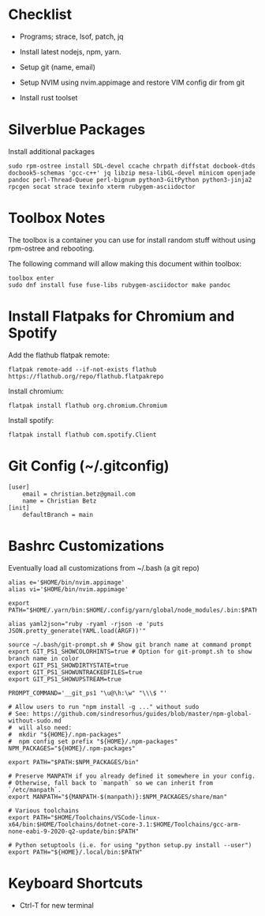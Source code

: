 Checklist
=========

-   Programs; strace, lsof, patch, jq

-   Install latest nodejs, npm, yarn.

-   Setup git (name, email)

-   Setup NVIM using nvim.appimage and restore VIM config dir from git

-   Install rust toolset

Silverblue Packages
===================

Install additional packages

    sudo rpm-ostree install SDL-devel ccache chrpath diffstat docbook-dtds docbook5-schemas 'gcc-c++' jq libzip mesa-libGL-devel minicom openjade pandoc perl-Thread-Queue perl-bignum python3-GitPython python3-jinja2 rpcgen socat strace texinfo xterm rubygem-asciidoctor

Toolbox Notes
=============

The toolbox is a container you can use for install random stuff without
using rpm-ostree and rebooting.

The following command will allow making this document within toolbox:

    toolbox enter
    sudo dnf install fuse fuse-libs rubygem-asciidoctor make pandoc

Install Flatpaks for Chromium and Spotify
=========================================

Add the flathub flatpak remote:

    flatpak remote-add --if-not-exists flathub https://flathub.org/repo/flathub.flatpakrepo

Install chromium:

    flatpak install flathub org.chromium.Chromium

Install spotify:

    flatpak install flathub com.spotify.Client

Git Config (~/.gitconfig)
=========================

    [user]
        email = christian.betz@gmail.com
        name = Christian Betz
    [init]
        defaultBranch = main

Bashrc Customizations
=====================

Eventually load all customizations from ~/.bash (a git repo)

    alias e='$HOME/bin/nvim.appimage'
    alias vi='$HOME/bin/nvim.appimage'

    export PATH="$HOME/.yarn/bin:$HOME/.config/yarn/global/node_modules/.bin:$PATH"

    alias yaml2json="ruby -ryaml -rjson -e 'puts JSON.pretty_generate(YAML.load(ARGF))'"

    source ~/.bash/git-prompt.sh # Show git branch name at command prompt
    export GIT_PS1_SHOWCOLORHINTS=true # Option for git-prompt.sh to show branch name in color
    export GIT_PS1_SHOWDIRTYSTATE=true
    export GIT_PS1_SHOWUNTRACKEDFILES=true
    export GIT_PS1_SHOWUPSTREAM=true

    PROMPT_COMMAND='__git_ps1 "\u@\h:\w" "\\\$ "'

    # Allow users to run "npm install -g ..." without sudo
    # See: https://github.com/sindresorhus/guides/blob/master/npm-global-without-sudo.md
    #  will also need:
    #  mkdir "${HOME}/.npm-packages"
    #  npm config set prefix "${HOME}/.npm-packages"
    NPM_PACKAGES="${HOME}/.npm-packages"

    export PATH="$PATH:$NPM_PACKAGES/bin"

    # Preserve MANPATH if you already defined it somewhere in your config.
    # Otherwise, fall back to `manpath` so we can inherit from `/etc/manpath`.
    export MANPATH="${MANPATH-$(manpath)}:$NPM_PACKAGES/share/man"

    # Various toolchains
    export PATH="$HOME/Toolchains/VSCode-linux-x64/bin:$HOME/Toolchains/dotnet-core-3.1:$HOME/Toolchains/gcc-arm-none-eabi-9-2020-q2-update/bin:$PATH"

    # Python setuptools (i.e. for using "python setup.py install --user")
    export PATH="${HOME}/.local/bin:$PATH"

Keyboard Shortcuts
==================

-   Ctrl-T for new terminal
